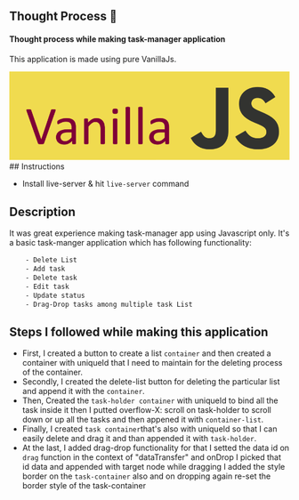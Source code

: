 ## Thought Process 💭
#### Thought process while making task-manager application</h4>
This application is made using pure VanillaJs.

<img src="./styles/assets/img.png">
## Instructions

- Install live-server & hit ```live-server``` command 

## Description
It was great experience making task-manager app using Javascript only. It's a basic task-manger application which has following functionality:
``` - Create List
    - Delete List
    - Add task
    - Delete task
    - Edit task
    - Update status
    - Drag-Drop tasks among multiple task List
```
  
  ## Steps I followed while making this application
  -  First, I created a button to create a list ```container``` and then created a container with uniqueId that I need to maintain for the deleting process of the container.
  - Secondly, I created the delete-list button for deleting the particular list and append it with the ```container```.
  - Then, Created the ```task-holder container``` with uniqueId to bind all the task inside it then I  putted overflow-X: scroll on task-holder to scroll down or up all the tasks and then appened it with ```container-list```.
  - Finally, I created ```task container```that's also with uniqueId so that I can easily delete and drag it and than appended it with ```task-holder```.
  - At the last, I added drag-drop functionality for that I setted the data id on ```drag``` function in the context of "dataTransfer" and onDrop I picked that id data and appended with target node while dragging I added the style  border on the ```task-container``` also and on dropping again re-set the border style of the task-container
  
  